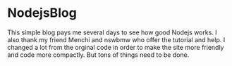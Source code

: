 # NodejsBlog
This simple blog pays me several days to see how good Nodejs works. I also thank my friend Menchi and nswbmw who offer the tutorial and help. I changed a lot from the orginal code in order to make the site more friendly and code more compactly. But tons of things need to be done.
